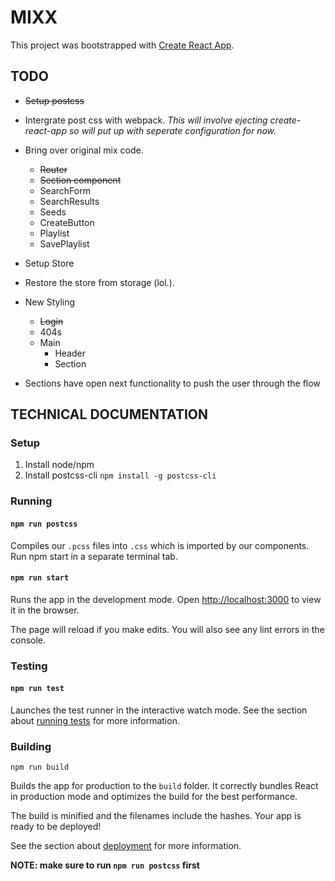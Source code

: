 # MIXX

This project was bootstrapped with [Create React App](https://github.com/facebookincubator/create-react-app).

## TODO
- ~~Setup postcss~~
- Intergrate post css with webpack.
    *This will involve ejecting create-react-app so will put up with seperate configuration for now.*
- Bring over original mix code.
    - ~~Router~~
    - ~~Section component~~
    - SearchForm
    - SearchResults
    - Seeds
    - CreateButton
    - Playlist
    - SavePlaylist
- Setup Store
- Restore the store from storage (lol.).
- New Styling
    - ~~Login~~
    - 404s
    - Main
        - Header
        - Section

- Sections have open next functionality to push the user through the flow

## TECHNICAL DOCUMENTATION

### Setup

1. Install node/npm
2. Install postcss-cli
   `npm install -g postcss-cli`

### Running
#### `npm run postcss`

Compiles our `.pcss` files into `.css` which is imported by our components.
Run npm start in a separate terminal tab.

#### `npm run start`

Runs the app in the development mode.
Open [http://localhost:3000](http://localhost:3000) to view it in the browser.

The page will reload if you make edits.
You will also see any lint errors in the console.

### Testing
#### `npm run test`

Launches the test runner in the interactive watch mode.
See the section about [running tests](README_CREATE_REACT_APP.md/#running-tests) for more information.


### Building
`npm run build`

Builds the app for production to the `build` folder.
It correctly bundles React in production mode and optimizes the build for the best performance.

The build is minified and the filenames include the hashes.
Your app is ready to be deployed!

See the section about [deployment](README_CREATE_REACT_APP.md/#deployment) for more information.

**NOTE: make sure to run `npm run postcss` first**


